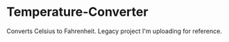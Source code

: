 # Temperature-Converter
Converts Celsius to Fahrenheit. Legacy project I'm uploading for reference.
